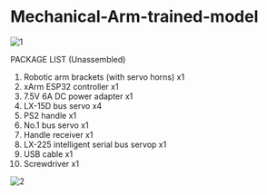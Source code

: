 # Mechanical-Arm-trained-model

![1](https://github.com/kcat4lina/Mechanical-Arm-trained-model-/assets/107246202/0fa29a50-28d2-4935-8fea-6b26bc0ae310)


PACKAGE LIST (Unassembled)

1. Robotic arm brackets (with servo horns) x1
2. xArm ESP32 controller x1
3. 7.5V 6A DC power adapter x1
4. LX-15D bus servo x4
5. PS2 handle x1
6. No.1 bus servo x1
7. Handle receiver x1
8. LX-225 intelligent serial bus servop x1
9. USB cable x1
10. Screwdriver x1


![2](https://github.com/kcat4lina/Mechanical-Arm-trained-model-/assets/107246202/493f018d-5ec4-44f9-8e16-3e6748bdd801)


